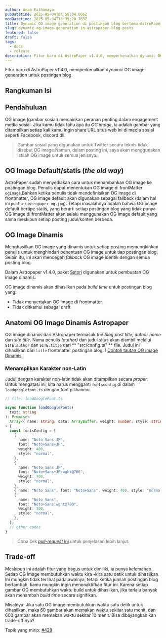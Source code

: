 ```yaml
---
author: Anam Fathonaya
pubDatetime: 2025-05-04T04:59:04.866Z
modDatetime: 2025-05-04T13:39:20.763Z
title: Dynamic OG image generation di postingan blog bertema AstroPaper
slug: dynamic-og-image-generation-in-astropaper-blog-posts
featured: false
draft: false
tags:
  - docs
  - release
description: Fitur baru di AstroPaper v1.4.0, memperkenalkan dynamic OG image generation untuk postingan blog.
---
```


Fitur baru di AstroPaper v1.4.0, memperkenalkan dynamic OG image generation untuk postingan blog.

## Rangkuman Isi

## Pendahuluan

OG image (gambar sosial) memainkan peranan penting dalam engagement media sosial. Jika kamu tidak tahu apa itu _OG image_, ia adalah gambar yang ditampilkan setiap kali kamu ingin share URL situs web ini di media sosial seperti Facebook, discord dll.

> Gambar sosial yang digunakan untuk Twitter secara teknis tidak disebut OG image.Namun, dalam posting ini, saya akan menggunakan istilah OG image untuk semua jenisnya.

## OG Image Default/statis (_the old way_)

AstroPaper sudah menyediakan cara untuk menambahkan OG image ke postingan blog. Penulis dapat menentukan OG image di frontMatter `ogimage`.Bahkan ketika penulis tidak mendefinisikan OG image di frontmatter, OG image default akan digunakan sebagai fallback (dalam hal ini `public/astropaper-og.jpg`). Tetapi masalahnya adalah bahwa OG image default bertipe statis, yang berarti setiap postingan blog yang tidak punya OG image di frontMatter akan selalu menggunakan OG image default yang sama meskipun setiap posting judul/konten berbeda.

## OG Image Dinamis

Menghasilkan OG image yang dinamis untuk setiap posting memungkinkan penulis untuk menghindari penentuan OG image untuk tiap postingan blog. Selain itu, ini akan mencegah _fallback_ OG image identik dengan semua posting blog.

Dalam Astropaper v1.4.0, paket [Satori](https://github.com/vercel/satori) digunakan untuk pembuatan OG image dinamis.

OG image dinamis akan dihasilkan pada _build time_ untuk postingan blog yang:

- Tidak menyertakan OG image di frontmatter
- Tidak ditkamui sebagai draft.

## Anatomi OG Image Dinamis Astropaper

OG image dinamis dari Astropaper termasuk _the blog post title_, _author name_ dan _site title_. Nama penulis _(author)_ dan judul situs akan diambil melalui `SITE.author` dan `SITE.title` dari ** "src/config.ts" ** file. Judul ini dihasilkan dari `title` frontmatter postingan blog.
! [Contoh tautan OG image Dinamis](https://user-images.githubusercontent.com/53733092/209704501-E9c2236a-3f4d-4c67-bab3-025aEebd6382.png)

### Menampilkan Karakter non-Latin

Judul dengan karakter non-latin tidak akan ditampilkan secara _proper_. Untuk mengatasi ini, kita harus mengganti `fontsconfig` di dalam` loadgooglefont.ts` dengan font pilihanmu.

```ts
// file: loadGoogleFont.ts

async function loadGoogleFonts(
  text: string
): Promise<
  Array<{ name: string; data: ArrayBuffer; weight: number; style: string }>
> {
  const fontsConfig = [
    {
      name: "Noto Sans JP",
      font: "Noto+Sans+JP",
      weight: 400,
      style: "normal",
    },
    {
      name: "Noto Sans JP",
      font: "Noto+Sans+JP:wght@700",
      weight: 700,
      style: "normal",
    },
    { name: "Noto Sans", font: "Noto+Sans", weight: 400, style: "normal" },
    {
      name: "Noto Sans",
      font: "Noto+Sans:wght@700",
      weight: 700,
      style: "normal",
    },
  ];
  // other codes
}
```

> Coba cek [_pull-request_ ini](https://github.com/satnaing/astro-paper/pull/318) untuk penjelasan lebih lanjut.

## Trade-off

Meskipun ini adalah fitur yang bagus untuk dimiliki, ia punya kelemahan. Setiap OG image membutuhkan waktu kira -kira satu detik untuk dihasilkan. Ini mungkin tidak terlihat pada awalnya, tetapi ketika jumlah postingan blog bertambah, kamu mungkin ingin menonaktifkan fitur ini. Karena setiap gambar OG membutuhkan waktu build untuk dihasilkan, jika terlalu banyak akan menambah _build time_ secara signifikan.

Misalnya: Jika satu OG image membutuhkan waktu satu detik untuk dihasilkan, maka 60 gambar akan memakan waktu sekitar satu menit, dan 600 gambar akan memakan waktu sekitar 10 menit. Bisa dibayangkan kan trade-off nya?

Topik yang mirip: [#428](https://github.com/satnaing/astro-paper/issues/428)
